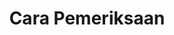 ---
order: 1
title: Cara Pemeriksaan
linkurl: https://kutt.it/MN6w5i
fitur: resume
category: kup
topik: Pemeriksaan
type: word
modifiedTime: 20/01/2019
---
